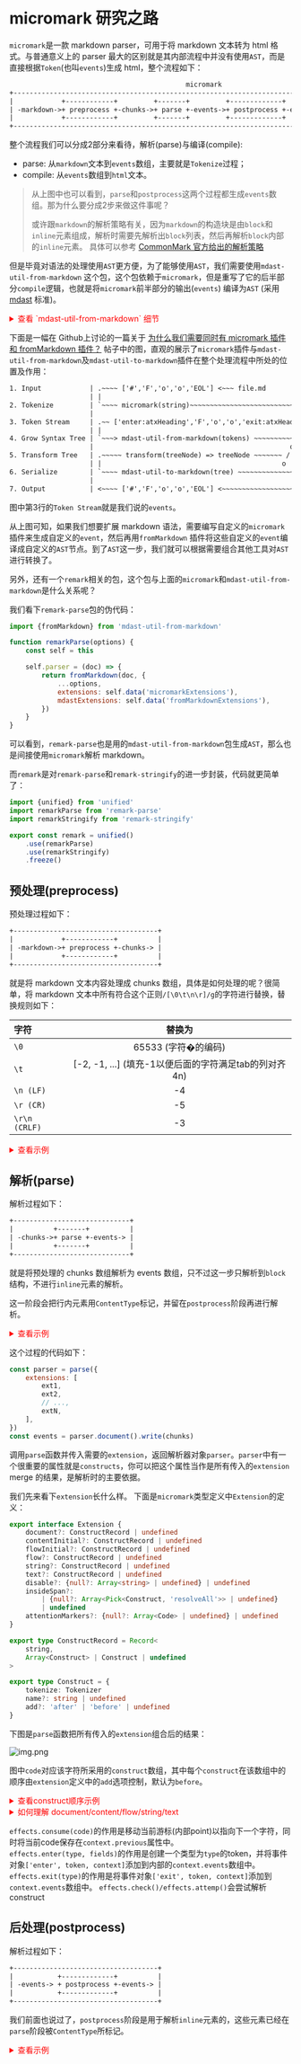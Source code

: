 <style>
details {
    --color: red;
    --padding: 2em;
    --line-width: 2px;

    position: relative;
    padding-left: var(--padding);
}
details[open]::before {
    content: " ";
    display: block;
    width: var(--line-width);
    position: absolute;
    top: 8px;
    bottom: 0;
    left: 4px;
    background: var(--color);
}
summary {
    color: var(--color);
    margin-left: calc(-1 * var(--padding) + 0px);
}
</style>

# micromark 研究之路

`micromark`是一款 markdown parser，可用于将 markdown 文本转为 html 格式。与普通意义上的 parser
最大的区别就是其内部流程中并没有使用`AST`，而是直接根据`Token`(也叫`events`)生成 html，整个流程如下：

```txt
                                            micromark
+-----------------------------------------------------------------------------------------------+
|            +------------+         +-------+         +-------------+         +---------+       |
| -markdown->+ preprocess +-chunks->+ parse +-events->+ postprocess +-events->+ compile +-html- |
|            +------------+         +-------+         +-------------+         +---------+       |
+-----------------------------------------------------------------------------------------------+
```

整个流程我们可以分成2部分来看待，解析(parse)与编译(compile):

- parse: 从`markdown`文本到`events`数组，主要就是`Tokenize`过程；
- compile: 从`events`数组到`html`文本。

> 从上图中也可以看到，`parse`和`postprocess`这两个过程都生成`events`数组。那为什么要分成2步来做这件事呢？
> 
> 或许跟`markdown`的解析策略有关，因为`markdown`的构造块是由`block`和`inline`元素组成，解析时需要先解析出`block`列表，然后再解析`block`内部的`inline`元素。
> 具体可以参考 [CommonMark 官方给出的解析策略](https://spec.commonmark.org/0.31.2/#appendix-a-parsing-strategy)


但是毕竟对语法的处理使用`AST`更方便，为了能够使用`AST`，我们需要使用`mdast-util-from-markdown`
这个包，这个包依赖于`micromark`，但是重写了它的后半部分`compile`逻辑，也就是将`micromark`前半部分的输出(`events`)
编译为`AST` (采用 [mdast](https://github.com/syntax-tree/mdast) 标准)。

<details>
<summary>查看 `mdast-util-from-markdown` 细节</summary>

`mdast-util-from-markdown`这个包很简单，只导出了一个`fromMarkdown`函数，其伪代码如下：

```js
import {preprocess, parse, postprocess} from 'micromark'

function fromMarkdown(value, encoding, options) {
    return compiler(options)(
        postprocess(
            parse(options)
                .document()
                .write(preprocess()(value, encoding, true))
        )
    )

    // 自定义 compile 函数，用于将 events 编译为 ast
    function compiler(options) {
        return compile
    }
}
```

可以看到，解析部分直接用的`micromark`的流程，然后重写了`compile`部分来生成`AST`。
</details>


下面是一幅在
Github上讨论的一篇关于 [为什么我们需要同时有 micromark 插件和 fromMarkdown 插件？](https://github.com/orgs/remarkjs/discussions/869#discussioncomment-1602674)
帖子中的图，直观的展示了`micromark`插件与`mdast-util-from-markdown`及`mdast-util-to-markdown`插件在整个处理流程中所处的位置及作用：

```txt
1. Input            | .~~~~ ['#','F','o','o','EOL'] <~~~ file.md
                    | |
2. Tokenize         | `~~~~ micromark(string)~~~~~~~~~~~~~~~~~~~~~~~~~~~~~~~~~~.
                    |                                                          o)-- micromarkExtension()
3. Token Stream     | .~~ ['enter:atxHeading','F','o','o','exit:atxHeading'] ~~'
                    | |
4. Grow Syntax Tree | `~~~> mdast-util-from-markdown(tokens) ~~~~~~~~~~~~~~~~~~.
                    |                                                 o        o)-- fromMarkdownExtension()
5. Transform Tree   | .~~~~~ transform(treeNode) => treeNode ~~~~~~~ / \  ~~~~~'
                    | |                                             o   o
6. Serialize        | `~~~~ mdast-util-to-markdown(tree) ~~~~~~~~~~~~~~~~~~~~~~.
                    |                                                          o)-- toMarkdownExtension()
7. Output           | <~~~~ ['#','F','o','o','EOL'] <~~~~~~~~~~~~~~~~~~~~~~~~~~'
```

图中第3行的`Token Stream`就是我们说的`events`。

从上图可知，如果我们想要扩展 markdown 语法，需要编写自定义的`micromark`插件来生成自定义的`event`，然后再用`fromMarkdown`
插件将这些自定义的`event`编译成自定义的`AST`节点。到了`AST`这一步，我们就可以根据需要组合其他工具对`AST`进行转换了。

另外，还有一个`remark`相关的包，这个包与上面的`micromark`和`mdast-util-from-markdown`是什么关系呢？

我们看下`remark-parse`包的伪代码：

```js
import {fromMarkdown} from 'mdast-util-from-markdown'

function remarkParse(options) {
    const self = this

    self.parser = (doc) => {
        return fromMarkdown(doc, {
            ...options,
            extensions: self.data('micromarkExtensions'),
            mdastExtensions: self.data('fromMarkdownExtensions'),
        })
    }
}
```

可以看到，`remark-parse`也是用的`mdast-util-from-markdown`包生成`AST`，那么也是间接使用`micromark`解析 markdown。

而`remark`是对`remark-parse`和`remark-stringify`的进一步封装，代码就更简单了：

```js
import {unified} from 'unified'
import remarkParse from 'remark-parse'
import remarkStringify from 'remark-stringify'

export const remark = unified()
    .use(remarkParse)
    .use(remarkStringify)
    .freeze()
```

## 预处理(preprocess)

预处理过程如下：

```txt
+------------------------------------+
|            +------------+          |
| -markdown->+ preprocess +-chunks-> |
|            +------------+          |
+------------------------------------+
```

就是将 markdown 文本内容处理成 chunks 数组，具体是如何处理的呢？很简单，将 markdown
文本中所有符合这个正则`/[\0\t\n\r]/g`的字符进行替换，替换规则如下：

| 字符            |                  替换为                   |
|:--------------|:--------------------------------------:|
| `\0`          |             65533 (字符�的编码)             |
| `\t`          | [-2, -1, ...] (填充-1以便后面的字符满足tab的列对齐4n) |
| `\n (LF)`     |                   -4                   |
| `\r (CR)`     |                   -5                   |
| `\r\n (CRLF)` |                   -3                   |


<details>
<summary>查看示例</summary>

```txt
`ab\0cd\tef\ngh\rij\r\nk`

=>

["ab", 65533, "cd", -2, -1, -1, "ef", -4, "gh", -5, "ij", -3, "k", null]
  ^^     ^     ^^    ^   ^   ^   ^                                   ^
  ||     |           |           |                                   |
  01     2           5           8                                  eof

(中间填充的2个 -1 就是为了后面的字符 e 处于8这一列，也就是tab列对齐)
```

<details>
<summary>嵌套details</summary>

这是嵌套的details标签
</details>

</details>


## 解析(parse)

解析过程如下：

```txt
+-----------------------------+
|          +-------+          |
| -chunks->+ parse +-events-> |
|          +-------+          |
+-----------------------------+
```

就是将预处理的 chunks 数组解析为 events 数组，只不过这一步只解析到`block`结构，不进行`inline`元素的解析。

这一阶段会把行内元素用`ContentType`标记，并留在`postprocess`阶段再进行解析。

<details>
<summary>查看示例</summary>

下面这段4行的`markdown`文本的解析结果：
```text
> Lorem ipsum dolor
sit amet.
> - Qui *quodsi iracundia*
> - aliquando id
```

```text
[->]: blockQuote
    [->]: blockQuotePrefix
        [->]: blockQuoteMarker
        [<-]: blockQuoteMarker
        [->]: blockQuotePrefixWhitespace
        [<-]: blockQuotePrefixWhitespace
    [<-]: blockQuotePrefix
    [->]: chunkFlow (contentType: flow)
    [<-]: chunkFlow (contentType: flow)
    [->]: chunkFlow (contentType: flow)
    [<-]: chunkFlow (contentType: flow)
    [->]: blockQuotePrefix
        [->]: blockQuoteMarker
        [<-]: blockQuoteMarker
        [->]: blockQuotePrefixWhitespace
        [<-]: blockQuotePrefixWhitespace
    [<-]: blockQuotePrefix
    [->]: listUnordered
        [->]: listItemPrefix
            [->]: listItemMarker
            [<-]: listItemMarker
            [->]: listItemPrefixWhitespace
            [<-]: listItemPrefixWhitespace
        [<-]: listItemPrefix
        [->]: chunkFlow (contentType: flow)
        [<-]: chunkFlow (contentType: flow)
        [->]: blockQuotePrefix
            [->]: blockQuoteMarker
            [<-]: blockQuoteMarker
            [->]: blockQuotePrefixWhitespace
            [<-]: blockQuotePrefixWhitespace
        [<-]: blockQuotePrefix
        [->]: listItemPrefix
            [->]: listItemMarker
            [<-]: listItemMarker
            [->]: listItemPrefixWhitespace
            [<-]: listItemPrefixWhitespace
        [<-]: listItemPrefix
        [->]: chunkFlow (contentType: flow)
        [<-]: chunkFlow (contentType: flow)
    [<-]: listUnordered
[<-]: blockQuote
```

</details>

这个过程的代码如下：

```js
const parser = parse({
    extensions: [
        ext1,
        ext2,
        // ...,
        extN,
    ],
})
const events = parser.document().write(chunks)
```
调用`parse`函数并传入需要的`extension`，返回解析器对象`parser`。`parser`中有一个很重要的属性就是`constructs`，你可以把这个属性当作是所有传入的`extension` merge 的结果，是解析时的主要依据。


我们先来看下`extension`长什么样。
下面是`micromark`类型定义中`Extension`的定义：
```ts
export interface Extension {
    document?: ConstructRecord | undefined
    contentInitial?: ConstructRecord | undefined
    flowInitial?: ConstructRecord | undefined
    flow?: ConstructRecord | undefined
    string?: ConstructRecord | undefined
    text?: ConstructRecord | undefined
    disable?: {null?: Array<string> | undefined} | undefined
    insideSpan?:
        | {null?: Array<Pick<Construct, 'resolveAll'>> | undefined}
        | undefined
    attentionMarkers?: {null?: Array<Code> | undefined} | undefined
}

export type ConstructRecord = Record<
    string,
    Array<Construct> | Construct | undefined
>

export type Construct = {
    tokenize: Tokenizer
    name?: string | undefined
    add?: 'after' | 'before' | undefined
}
```

下图是`parse`函数把所有传入的`extension`组合后的结果：

![img.png](img.png)

图中`code`对应该字符所采用的`construct`数组，其中每个`construct`在该数组中的顺序由`extension`定义中的`add`选项控制，默认为`before`。

<details>
<summary>查看construct顺序示例</summary>

```js
const parser = parse({
    extensions: [
        {
            text: {
                123: {
                    name: 'variable',
                    // add: 'before'
                }
            }
        },
        {
            text: {
                123: {
                    name: '1',
                    // add: 'before'
                }
            }
        },
        {
            text: {
                123: {
                    name: '2',
                    // add: 'before'
                }
            }
        },
        {
            text: {
                123: {
                    name: '3',
                    add: 'after'
                }
            }
        },
        {
            text: {
                123: {
                    name: '4',
                    // add: 'before'
                }
            }
        },
        {
            text: {
                123: {
                    name: '5',
                    add: 'after'
                }
            }
        },
    ]
})
```

上面这段代码合成的`constructs`结果如下：

![img_1.png](img_1.png)
</details>

<details>
<summary>如何理解 document/content/flow/string/text </summary>
</details>

`effects.consume(code)`的作用是移动当前游标(内部point)以指向下一个字符，同时将当前code保存在`context.previous`属性中。\
`effects.enter(type, fields)`的作用是创建一个类型为`type`的token，并将事件对象`['enter', token, context]`添加到内部的`context.events`数组中。\
`effects.exit(type)`的作用是将事件对象`['exit', token, context]`添加到`context.events`数组中。
`effects.check()/effects.attemp()`会尝试解析construct

## 后处理(postprocess)

解析过程如下：

```txt
+------------------------------------+
|           +-------------+          |
| -events-> + postprocess +-events-> |
|           +-------------+          |
+------------------------------------+
```
我们前面也说过了，`postprocess`阶段是用于解析`inline`元素的，这些元素已经在`parse`阶段被`ContentType`所标记。

<details>
<summary>查看示例</summary>

继续前面的示例，经过`postprocess`解析后的结果如下：
```text
[->]: blockQuote
    [->]: blockQuotePrefix
        [->]: blockQuoteMarker
        [<-]: blockQuoteMarker
        [->]: blockQuotePrefixWhitespace
        [<-]: blockQuotePrefixWhitespace
    [<-]: blockQuotePrefix
    [->]: content
        [->]: paragraph
            [->]: data
            [<-]: data
            [->]: lineEnding
            [<-]: lineEnding
            [->]: data
            [<-]: data
        [<-]: paragraph
    [<-]: content
    [->]: lineEnding
    [<-]: lineEnding
    [->]: blockQuotePrefix
        [->]: blockQuoteMarker
        [<-]: blockQuoteMarker
        [->]: blockQuotePrefixWhitespace
        [<-]: blockQuotePrefixWhitespace
    [<-]: blockQuotePrefix
    [->]: listUnordered
        [->]: listItemPrefix
            [->]: listItemMarker
            [<-]: listItemMarker
            [->]: listItemPrefixWhitespace
            [<-]: listItemPrefixWhitespace
        [<-]: listItemPrefix
        [->]: content
            [->]: paragraph
                [->]: data
                [<-]: data
                [->]: emphasis
                    [->]: emphasisSequence
                    [<-]: emphasisSequence
                    [->]: emphasisText
                        [->]: data
                        [<-]: data
                    [<-]: emphasisText
                    [->]: emphasisSequence
                    [<-]: emphasisSequence
                [<-]: emphasis
            [<-]: paragraph
        [<-]: content
        [->]: lineEnding
        [<-]: lineEnding
        [->]: blockQuotePrefix
            [->]: blockQuoteMarker
            [<-]: blockQuoteMarker
            [->]: blockQuotePrefixWhitespace
            [<-]: blockQuotePrefixWhitespace
        [<-]: blockQuotePrefix
        [->]: listItemPrefix
            [->]: listItemMarker
            [<-]: listItemMarker
            [->]: listItemPrefixWhitespace
            [<-]: listItemPrefixWhitespace
        [<-]: listItemPrefix
        [->]: content
            [->]: paragraph
                [->]: data
                [<-]: data
            [<-]: paragraph
        [<-]: content
    [<-]: listUnordered
[<-]: blockQuote
[->]: lineEnding
[<-]: lineEnding
```
</details>
